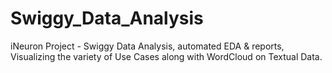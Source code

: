 # Swiggy_Data_Analysis
iNeuron Project - Swiggy Data Analysis, automated EDA &amp; reports, Visualizing the variety of Use Cases along with WordCloud on Textual Data.
